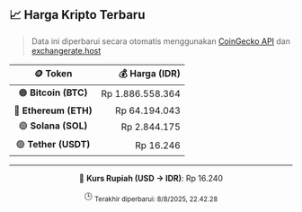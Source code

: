 

<!-- HARGA_KRIPTO -->
## 📈 Harga Kripto Terbaru

> Data ini diperbarui secara otomatis menggunakan [CoinGecko API](https://www.coingecko.com/) dan [exchangerate.host](https://exchangerate.host/)

<div align="center">

| 🪙 Token | 💰 Harga (IDR) |
|:------:|---------------:|
| 🟠 **Bitcoin (BTC)**   | Rp 1.886.558.364 |
| 🔵 **Ethereum (ETH)**  | Rp 64.194.043 |
| 🟣 **Solana (SOL)**    | Rp 2.844.175 |
| 🟢 **Tether (USDT)**   | Rp 16.246 |

---

💱 **Kurs Rupiah (USD → IDR)**: Rp 16.240

🕒 <sub>Terakhir diperbarui: 8/8/2025, 22.42.28</sub>

</div>
<!-- /HARGA_KRIPTO -->